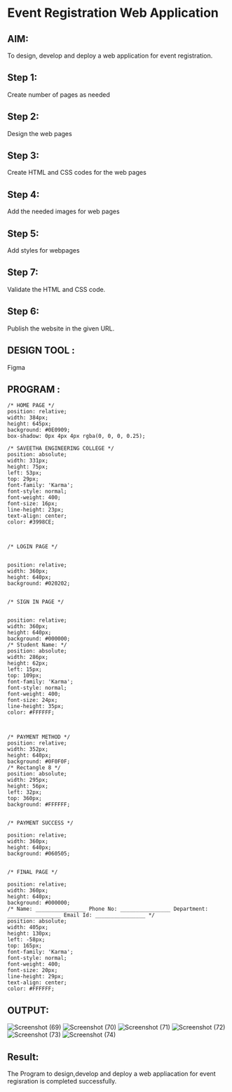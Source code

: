 # Event Registration Web Application

## AIM:
To design, develop and deploy a web application for event registration.

## Step 1:
Create number of pages as needed

## Step 2:
Design the web pages

## Step 3:
Create HTML and CSS codes for the web pages

## Step 4:
Add the needed images for web pages

## Step 5:
Add styles for webpages

## Step 7:
Validate the HTML and CSS code.

## Step 6:
Publish the website in the given URL.

## DESIGN TOOL :
Figma

## PROGRAM :

```
/* HOME PAGE */
position: relative;
width: 384px;
height: 645px;
background: #0E0909;
box-shadow: 0px 4px 4px rgba(0, 0, 0, 0.25);

/* SAVEETHA ENGINEERING COLLEGE */
position: absolute;
width: 331px;
height: 75px;
left: 53px;
top: 29px;
font-family: 'Karma';
font-style: normal;
font-weight: 400;
font-size: 16px;
line-height: 23px;
text-align: center;
color: #3998CE;



/* LOGIN PAGE */


position: relative;
width: 360px;
height: 640px;
background: #020202;


/* SIGN IN PAGE */


position: relative;
width: 360px;
height: 640px;
background: #000000;
/* Student Name: */
position: absolute;
width: 286px;
height: 62px;
left: 15px;
top: 109px;
font-family: 'Karma';
font-style: normal;
font-weight: 400;
font-size: 24px;
line-height: 35px;
color: #FFFFFF;



/* PAYMENT METHOD */
position: relative;
width: 352px;
height: 640px;
background: #0F0F0F;
/* Rectangle 8 */
position: absolute;
width: 295px;
height: 56px;
left: 32px;
top: 360px;
background: #FFFFFF;


/* PAYMENT SUCCESS */

position: relative;
width: 360px;
height: 640px;
background: #060505;


/* FINAL PAGE */

position: relative;
width: 360px;
height: 640px;
background: #000000;
/* Name: ________________ Phone No: ________________ Department: _________________ Email Id: ________________ */
position: absolute;
width: 405px;
height: 130px;
left: -58px;
top: 165px;
font-family: 'Karma';
font-style: normal;
font-weight: 400;
font-size: 20px;
line-height: 29px;
text-align: center;
color: #FFFFFF;
```

## OUTPUT:
![Screenshot (69)](https://github.com/JAYAVARTHAN-P/Event-Registration/assets/121369281/d3191334-b761-4417-b7b3-ba4fc03fc2b9)
![Screenshot (70)](https://github.com/JAYAVARTHAN-P/Event-Registration/assets/121369281/87b091ea-c8eb-4736-94e6-6ab2ec5ac971)
![Screenshot (71)](https://github.com/JAYAVARTHAN-P/Event-Registration/assets/121369281/88b74dd9-9213-40ec-9530-891f22460a1e)
![Screenshot (72)](https://github.com/JAYAVARTHAN-P/Event-Registration/assets/121369281/074e4449-9207-4a20-8283-75c505120f2d)
![Screenshot (73)](https://github.com/JAYAVARTHAN-P/Event-Registration/assets/121369281/08578e3f-46df-4fce-ad41-7e9540f1770b)
![Screenshot (74)](https://github.com/JAYAVARTHAN-P/Event-Registration/assets/121369281/cc7e5da9-fdce-425e-887f-5eddcd3f4d04)



## Result:
The Program to design,develop and deploy a web appliacation for event regisration is completed successfully.

